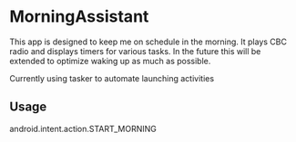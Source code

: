 # MorningAssistant

This app is designed to keep me on schedule in the morning. It plays CBC radio and displays timers for various tasks.
In the future this will be extended to optimize waking up as much as possible.

Currently using tasker to automate launching activities

## Usage

android.intent.action.START_MORNING

